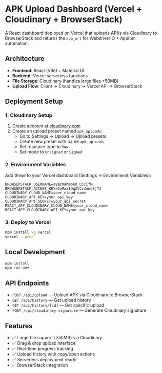 # APK Upload Dashboard (Vercel + Cloudinary + BrowserStack)

A React dashboard deployed on Vercel that uploads APKs via Cloudinary to BrowserStack and returns the `app_url` for WebdriverIO + Appium automation.

## Architecture

- **Frontend**: React (Vite) + Material UI
- **Backend**: Vercel serverless functions
- **File Storage**: Cloudinary (handles large files >50MB)
- **Upload Flow**: Client → Cloudinary → Vercel API → BrowserStack

## Deployment Setup

### 1. Cloudinary Setup
1. Create account at [cloudinary.com](https://cloudinary.com)
2. Create an upload preset named `apk_uploads`:
   - Go to Settings → Upload → Upload presets
   - Create new preset with name `apk_uploads`
   - Set resource type to `Raw`
   - Set mode to `Unsigned` or `Signed`

### 2. Environment Variables
Add these to your Vercel dashboard (Settings → Environment Variables):

```
BROWSERSTACK_USERNAME=ayazmahmood_U5cIfM
BROWSERSTACK_ACCESS_KEY=5oMaz1Dq2VCvdnnd8jY3
CLOUDINARY_CLOUD_NAME=your_cloud_name
CLOUDINARY_API_KEY=your_api_key
CLOUDINARY_API_SECRET=your_api_secret
REACT_APP_CLOUDINARY_CLOUD_NAME=your_cloud_name
REACT_APP_CLOUDINARY_API_KEY=your_api_key
```

### 3. Deploy to Vercel
```bash
npm install -g vercel
vercel --prod
```

## Local Development
```bash
npm install
npm run dev
```

## API Endpoints
- `POST /api/upload` — Upload APK via Cloudinary to BrowserStack
- `GET /api/history` — Get upload history
- `GET /api/history/[id]` — Get specific upload
- `POST /api/cloudinary-signature` — Generate Cloudinary signature

## Features
- ✅ Large file support (>50MB) via Cloudinary
- ✅ Drag & drop upload interface
- ✅ Real-time progress tracking
- ✅ Upload history with copy/open actions
- ✅ Serverless deployment ready
- ✅ BrowserStack integration
